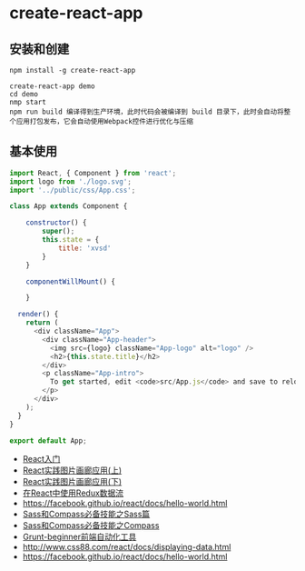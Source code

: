 # create-react-app

## 安装和创建

```
npm install -g create-react-app

create-react-app demo
cd demo
nmp start
npm run build 编译得到生产环境，此时代码会被编译到 build 目录下，此时会自动将整个应用打包发布，它会自动使用Webpack控件进行优化与压缩
```

## 基本使用

```javascript
import React, { Component } from 'react';
import logo from './logo.svg';
import '../public/css/App.css';

class App extends Component {

    constructor() {
        super();
        this.state = {
            title: 'xvsd'
        }
    }

    componentWillMount() {

    }

  render() {
    return (
      <div className="App">
        <div className="App-header">
          <img src={logo} className="App-logo" alt="logo" />
          <h2>{this.state.title}</h2>
        </div>
        <p className="App-intro">
          To get started, edit <code>src/App.js</code> and save to reload.
        </p>
      </div>
    );
  }
}

export default App;
```

* [React入门](http://www.imooc.com/learn/504)
* [React实践图片画廊应用(上)](http://www.imooc.com/learn/507)
* [React实践图片画廊应用(下)](http://www.imooc.com/learn/652)
* [在React中使用Redux数据流](http://www.imooc.com/learn/744)
* https://facebook.github.io/react/docs/hello-world.html
* [Sass和Compass必备技能之Sass篇](http://www.imooc.com/learn/364)
* [Sass和Compass必备技能之Compass](http://www.imooc.com/learn/371)
* [Grunt-beginner前端自动化工具](http://www.imooc.com/learn/30)
* http://www.css88.com/react/docs/displaying-data.html
* https://facebook.github.io/react/docs/hello-world.html